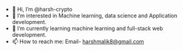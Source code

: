 - 👋 Hi, I’m @harsh-crypto
- 👀 I’m interested in Machine learning, data science and Application development.
- 🌱 I’m currently learning machine learning and full-stack web development.
- 📫 How to reach me:
  Email- harshmalik8@gmail.com

<!---
harsh-crypto/harsh-crypto is a ✨ special ✨ repository because its `README.md` (this file) appears on your GitHub profile.
You can click the Preview link to take a look at your changes.
--->

